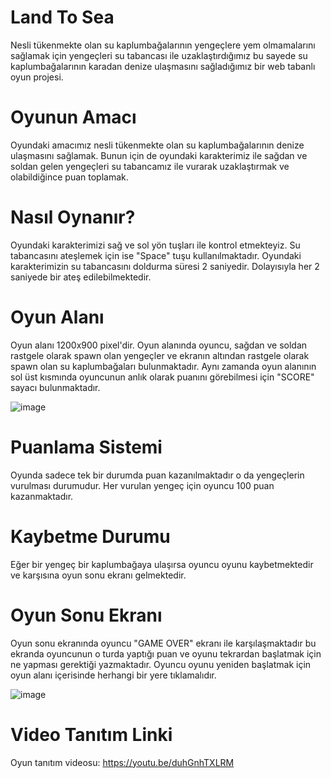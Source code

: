 # Land To Sea
  Nesli tükenmekte olan su kaplumbağalarının yengeçlere yem olmamalarını sağlamak için yengeçleri su tabancası ile uzaklaştırdığımız bu sayede su kaplumbağalarının karadan denize ulaşmasını sağladığımız bir web tabanlı oyun projesi.

# Oyunun Amacı
  Oyundaki amacımız nesli tükenmekte olan su kaplumbağalarının denize ulaşmasını sağlamak. Bunun için de oyundaki karakterimiz ile sağdan ve soldan gelen yengeçleri su tabancamız ile vurarak uzaklaştırmak ve olabildiğince puan toplamak.
  
# Nasıl Oynanır?
  Oyundaki karakterimizi sağ ve sol yön tuşları ile kontrol etmekteyiz. Su tabancasını ateşlemek için ise "Space" tuşu kullanılmaktadır. Oyundaki karakterimizin su tabancasını doldurma süresi 2 saniyedir. Dolayısıyla her 2 saniyede bir ateş edilebilmektedir.
  
 # Oyun Alanı
  Oyun alanı 1200x900 pixel'dir. Oyun alanında oyuncu, sağdan ve soldan rastgele olarak spawn olan yengeçler ve ekranın altından rastgele olarak spawn olan su kaplumbağaları bulunmaktadır. Aynı zamanda oyun alanının sol üst kısmında oyuncunun anlık olarak puanını görebilmesi için "SCORE" sayacı bulunmaktadır.
  
  ![image](https://github.com/furkan-ylcn/landtoseagame/assets/133211800/4852087b-c5c0-4a09-841b-bf951be5cfd2)

 # Puanlama Sistemi
  Oyunda sadece tek bir durumda puan kazanılmaktadır o da yengeçlerin vurulması durumudur. Her vurulan yengeç için oyuncu 100 puan kazanmaktadır.
  
 # Kaybetme Durumu
  Eğer bir yengeç bir kaplumbağaya ulaşırsa oyuncu oyunu kaybetmektedir ve karşısına oyun sonu ekranı gelmektedir.
  
 # Oyun Sonu Ekranı
  Oyun sonu ekranında oyuncu "GAME OVER" ekranı ile karşılaşmaktadır bu ekranda oyuncunun o turda yaptığı puan ve oyunu tekrardan başlatmak için ne yapması gerektiği yazmaktadır. Oyuncu oyunu yeniden başlatmak için oyun alanı içerisinde herhangi bir yere tıklamalıdır.

![image](https://github.com/furkan-ylcn/landtoseagame/assets/133211800/2c86df9a-c396-4838-b565-e8b3e9a077b5)

# Video Tanıtım Linki
  Oyun tanıtım videosu:
  https://youtu.be/duhGnhTXLRM
